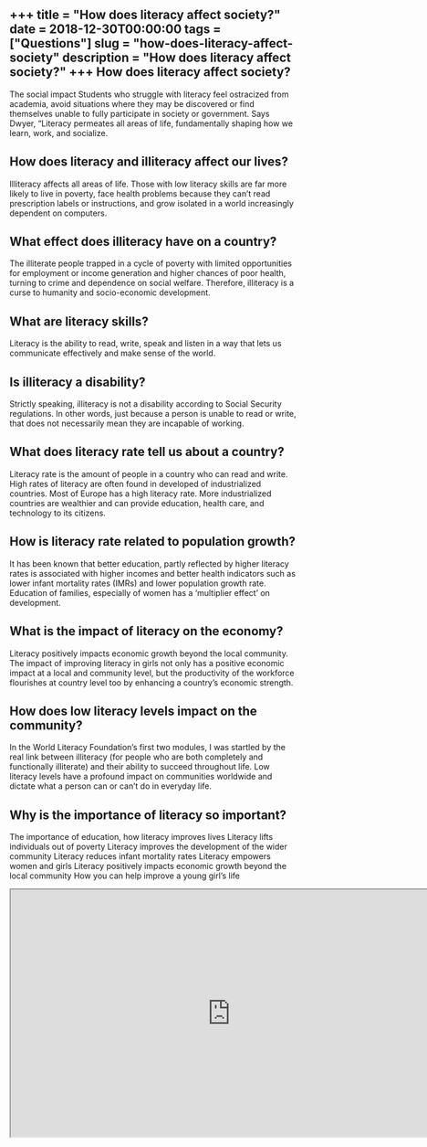 +++
title = "How does literacy affect society?"
date = 2018-12-30T00:00:00
tags = ["Questions"]
slug = "how-does-literacy-affect-society"
description = "How does literacy affect society?"
+++
How does literacy affect society?
---------------------------------

The social impact Students who struggle with literacy feel ostracized from academia, avoid situations where they may be discovered or find themselves unable to fully participate in society or government. Says Dwyer, “Literacy permeates all areas of life, fundamentally shaping how we learn, work, and socialize.

How does literacy and illiteracy affect our lives?
--------------------------------------------------

Illiteracy affects all areas of life. Those with low literacy skills are far more likely to live in poverty, face health problems because they can’t read prescription labels or instructions, and grow isolated in a world increasingly dependent on computers.

What effect does illiteracy have on a country?
----------------------------------------------

The illiterate people trapped in a cycle of poverty with limited opportunities for employment or income generation and higher chances of poor health, turning to crime and dependence on social welfare. Therefore, illiteracy is a curse to humanity and socio-economic development.

What are literacy skills?
-------------------------

Literacy is the ability to read, write, speak and listen in a way that lets us communicate effectively and make sense of the world.

Is illiteracy a disability?
---------------------------

Strictly speaking, illiteracy is not a disability according to Social Security regulations. In other words, just because a person is unable to read or write, that does not necessarily mean they are incapable of working.

What does literacy rate tell us about a country?
------------------------------------------------

Literacy rate is the amount of people in a country who can read and write. High rates of literacy are often found in developed of industrialized countries. Most of Europe has a high literacy rate. More industrialized countries are wealthier and can provide education, health care, and technology to its citizens.

How is literacy rate related to population growth?
--------------------------------------------------

It has been known that better education, partly reflected by higher literacy rates is associated with higher incomes and better health indicators such as lower infant mortality rates (IMRs) and lower population growth rate. Education of families, especially of women has a ‘multiplier effect’ on development.

What is the impact of literacy on the economy?
----------------------------------------------

Literacy positively impacts economic growth beyond the local community. The impact of improving literacy in girls not only has a positive economic impact at a local and community level, but the productivity of the workforce flourishes at country level too by enhancing a country’s economic strength.

How does low literacy levels impact on the community?
-----------------------------------------------------

In the World Literacy Foundation’s first two modules, I was startled by the real link between illiteracy (for people who are both completely and functionally illiterate) and their ability to succeed throughout life. Low literacy levels have a profound impact on communities worldwide and dictate what a person can or can’t do in everyday life.

Why is the importance of literacy so important?
-----------------------------------------------

The importance of education, how literacy improves lives Literacy lifts individuals out of poverty Literacy improves the development of the wider community Literacy reduces infant mortality rates Literacy empowers women and girls Literacy positively impacts economic growth beyond the local community How you can help improve a young girl’s life

<iframe allow="accelerometer; autoplay; clipboard-write; encrypted-media; gyroscope; picture-in-picture" allowfullscreen="" class="__youtube_prefs__  epyt-is-override  no-lazyload" data-no-lazy="1" data-origheight="433" data-origwidth="770" data-skipgform_ajax_framebjll="" height="433" id="_ytid_27192" loading="lazy" src="https://www.youtube.com/embed/qpb53uQXDx0?enablejsapi=1&autoplay=0&cc_load_policy=0&cc_lang_pref=&iv_load_policy=1&loop=0&modestbranding=0&rel=1&fs=1&playsinline=0&autohide=2&theme=dark&color=red&controls=1&" title="YouTube player" width="770"></iframe>